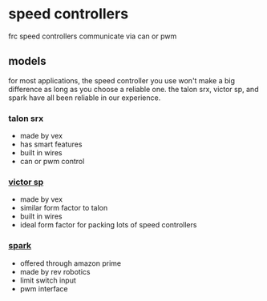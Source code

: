 # speed controllers

frc speed controllers communicate via can or pwm

## models

for most applications, the speed controller you use won't make a big difference as long as you choose a reliable one. the talon srx, victor sp, and spark have all been reliable in our experience.

### talon srx

* made by vex
* has smart features
* built in wires
* can or pwm control

### [victor sp](https://www.vexrobotics.com/217-9090.html)

* made by vex
* similar form factor to talon
* built in wires
* ideal form factor for packing lots of speed controllers

### [spark](http://www.revrobotics.com/spark/)

* offered through amazon prime
* made by rev robotics
* limit switch input
* pwm interface